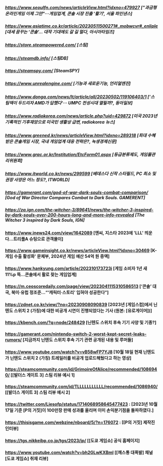 ##### https://www.seoulfn.com/news/articleView.html?idxno=479927 ["과금형 온라인게임 이제 그만"···게임업계, 콘솔 시장 진출 '활기', 서울 파인낸스]
##### https://www.asiatime.co.kr/article/20230511500271#_mobwcvr#_enliple [대세 꿈꾸는 ‘콘솔’… 대작 기대에도 갈 길 멀다, 아시아타임즈]
##### https://store.steampowered.com/ [스팀]
##### https://steamdb.info/ [스팀DB]
##### https://steamspy.com/ [SteamSPY]
##### https://www.unrealengine.com/ [기능과 새로운기능, 언리얼엔진]
##### https://www.donga.com/news/It/article/all/20230502/119106403/1 ['스팀덱이 두드리자 AMD가 답했다'··· UMPC 전성시대 열릴까?, 동아일보]
##### https://www.radiokorea.com/news/article.php?uid=429872 [미국 2023년 기록적인 기후재앙으로 미국민 생활상 급변, radiokorea 뉴스]
##### https://www.greened.kr/news/articleView.html?idxno=289318 [최대 수혜 받은 콘솔게임 시장, 국내 게임업계 대응 전략은?, 녹생경제신문]
##### https://www.grac.or.kr/Institution/EtcForm01.aspx [등급분류제도, 게임물관리위원회]
##### https://www.itworld.co.kr/news/299599 [베데스다 신작 스타필드, PC 최소 및 권장 사양은 어느 정도?, ITWORLD]
##### https://gamerant.com/god-of-war-dark-souls-combat-comparison/ [God of War Director Compares Combat to Dark Souls. GAMERENT]
##### https://za.ign.com/the-witcher-3/89641/news/the-witcher-3-inspired-by-dark-souls-over-200-hours-long-and-more-info-revealed [The Witcher 3 inspired by Dark Souls, IGN]

#### https://www.inews24.com/view/1642089 [엔씨, 지스타 2023에 'LLL' 띄운다…트리플A 슈팅으로 관객몰이]
#### https://www.gameinsight.co.kr/news/articleView.html?idxno=30469 [K-게임 수출 활성화' 문체부, 2024년 게임 예산 54억 원 증액]
#### https://www.hankyung.com/article/202310173723i [게임 소비자 1년 새 11%p 뚝…콘솔에서 활로 찾는 게임업계]
#### https://m.ceoscoredaily.com/page/view/2023041115310586513 [‘콘솔’ 대국, 북미·유럽 정조준…“‘캐릭터·스토리’ 입혀야 성공한다”]

#### https://zdnet.co.kr/view/?no=20230908090839 [2023년 [게임스컴]에서 닌텐도 스위치 2 (가칭)에 대한 비공개 시연이 진행되었다는 기사 (원본: [유로게이머])]
#### https://kbench.com/?q=node/248429 [닌텐도 스위치 후속 기기 사양 및 기종?]
#### https://gamerant.com/nintendo-switch-2-worst-kept-secret-leaks-rumors/ [지금까지 닌텐도 스위치 후속 기기 관련 공개된 내용 및 루머들]
#### https://www.youtube.com/watch?v=vB58wFP7YJ8 [10월 18일 현재 닌텐도가 닌텐도 스위치 2 (가칭) 트레일러를 비공개 업로드해뒀다고 하는 영상]

#### https://steamcommunity.com/id/GrimoireOfAlice/recommended/1086940/ [[발더스 게이트 3] 스팀 리뷰 예시 1]
#### https://steamcommunity.com/id/TLLLLLLLLLLL/recommended/1086940/ [[발더스 게이트 3] 스팀 리뷰 예시 2]

#### https://twitter.com/Liesofp/status/1714068958645477423 : [2023년 10월 17일 기준 [P의 거짓]이 100만장 판매 성과를 올리며 이미 손익분기점을 돌파하였다.] 
####  https://thisisgame.com/webzine/nboard/5/?n=176072 : [[P의 거짓] 제작진 인터뷰]

#### https://tgs.nikkeibp.co.jp/tgs/2023/jp/ [[도쿄 게임쇼] 공식 홈페이지]
#### https://www.youtube.com/watch?v=bh2GLwKXBmI [[깨스통 대폭발] 채널 [도쿄 게임쇼] 취재 리뷰]
